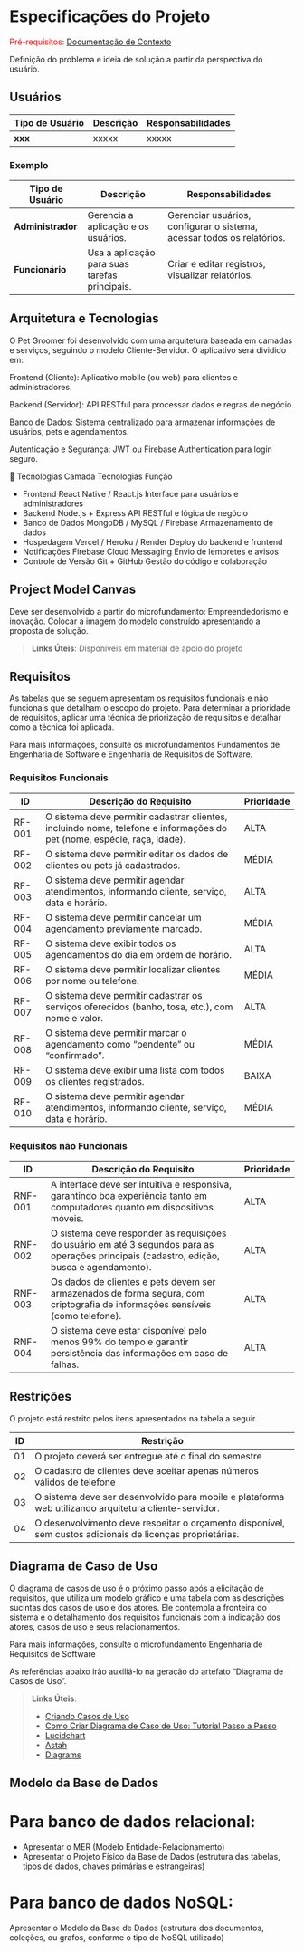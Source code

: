 # Especificações do Projeto

<span style="color:red">Pré-requisitos: <a href="01-Documentação de Contexto.md"> Documentação de Contexto</a></span>

Definição do problema e ideia de solução a partir da perspectiva do usuário. 

## Usuários
| Tipo de Usuário   | Descrição | Responsabilidades |
|------------------|-----------|------------------|
| **xxx** | xxxxx | xxxxx |

### Exemplo

| Tipo de Usuário   | Descrição | Responsabilidades |
|------------------|-----------|------------------|
| **Administrador** | Gerencia a aplicação e os usuários. | Gerenciar usuários, configurar o sistema, acessar todos os relatórios. |
| **Funcionário** | Usa a aplicação para suas tarefas principais. | Criar e editar registros, visualizar relatórios. |


## Arquitetura e Tecnologias

O Pet Groomer foi desenvolvido com uma arquitetura baseada em camadas e serviços, seguindo o modelo Cliente-Servidor. O aplicativo será dividido em:

Frontend (Cliente): Aplicativo mobile (ou web) para clientes e administradores.

Backend (Servidor): API RESTful para processar dados e regras de negócio.

Banco de Dados: Sistema centralizado para armazenar informações de usuários, pets e agendamentos.

Autenticação e Segurança: JWT ou Firebase Authentication para login seguro.

🔹 Tecnologias
Camada	Tecnologias	Função
* Frontend	React Native / React.js	Interface para usuários e administradores
* Backend	Node.js + Express	API RESTful e lógica de negócio
* Banco de Dados	MongoDB / MySQL / Firebase	Armazenamento de dados
* Hospedagem	Vercel / Heroku / Render	Deploy do backend e frontend
* Notificações	Firebase Cloud Messaging	Envio de lembretes e avisos
* Controle de Versão	Git + GitHub	Gestão do código e colaboração
## Project Model Canvas

Deve ser desenvolvido a partir do microfundamento: Empreendedorismo e inovação.
Colocar a imagem do modelo construído apresentando a proposta de solução.

> **Links Úteis**:
> Disponíveis em material de apoio do projeto

## Requisitos

As tabelas que se seguem apresentam os requisitos funcionais e não funcionais que detalham o escopo do projeto. Para determinar a prioridade de requisitos, aplicar uma técnica de priorização de requisitos e detalhar como a técnica foi aplicada.

Para mais informações, consulte os microfundamentos Fundamentos de Engenharia de Software e Engenharia de Requisitos de Software. 

### Requisitos Funcionais

|ID    | Descrição do Requisito  | Prioridade |
|------|-----------------------------------------|----|
|RF-001| O sistema deve permitir cadastrar clientes, incluindo nome, telefone e informações do pet (nome, espécie, raça, idade). | ALTA | 
|RF-002| O sistema deve permitir editar os dados de clientes ou pets já cadastrados.  | MÉDIA |
|RF-003| O sistema deve permitir agendar atendimentos, informando cliente, serviço, data e horário.  | ALTA |
|RF-004| O sistema deve permitir cancelar um agendamento previamente marcado.  | MÉDIA |
|RF-005| O sistema deve exibir todos os agendamentos do dia em ordem de horário.  | ALTA |
|RF-006| O sistema deve permitir localizar clientes por nome ou telefone.  | MÉDIA |
|RF-007| O sistema deve permitir cadastrar os serviços oferecidos (banho, tosa, etc.), com nome e valor.  | ALTA |
|RF-008| O sistema deve permitir marcar o agendamento como “pendente” ou “confirmado”.  | MÉDIA |
|RF-009| O sistema deve exibir uma lista com todos os clientes registrados.  | BAIXA |
|RF-010| O sistema deve permitir agendar atendimentos, informando cliente, serviço, data e horário.  | MÉDIA |

### Requisitos não Funcionais

|ID     | Descrição do Requisito  |Prioridade |
|-------|-------------------------|----|
|RNF-001| A interface deve ser intuitiva e responsiva, garantindo boa experiência tanto em computadores quanto em dispositivos móveis. | ALTA | 
|RNF-002| O sistema deve responder às requisições do usuário em até 3 segundos para as operações principais (cadastro, edição, busca e agendamento). |  ALTA | 
|RNF-003| Os dados de clientes e pets devem ser armazenados de forma segura, com criptografia de informações sensíveis (como telefone). | ALTA |
|RNF-004| O sistema deve estar disponível pelo menos 99% do tempo e garantir persistência das informações em caso de falhas. | ALTA |


## Restrições

O projeto está restrito pelos itens apresentados na tabela a seguir.

|ID| Restrição                                             |
|--|-------------------------------------------------------|
|01| O projeto deverá ser entregue até o final do semestre |
|02| O cadastro de clientes deve aceitar apenas números válidos de telefone |
|03| O sistema deve ser desenvolvido para mobile e plataforma web utilizando arquitetura cliente-servidor.|
|04| O desenvolvimento deve respeitar o orçamento disponível, sem custos adicionais de licenças proprietárias.|


## Diagrama de Caso de Uso

O diagrama de casos de uso é o próximo passo após a elicitação de requisitos, que utiliza um modelo gráfico e uma tabela com as descrições sucintas dos casos de uso e dos atores. Ele contempla a fronteira do sistema e o detalhamento dos requisitos funcionais com a indicação dos atores, casos de uso e seus relacionamentos. 

Para mais informações, consulte o microfundamento Engenharia de Requisitos de Software 

As referências abaixo irão auxiliá-lo na geração do artefato “Diagrama de Casos de Uso”.

> **Links Úteis**:
> - [Criando Casos de Uso](https://www.ibm.com/docs/pt-br/elm/6.0?topic=requirements-creating-use-cases)
> - [Como Criar Diagrama de Caso de Uso: Tutorial Passo a Passo](https://gitmind.com/pt/fazer-diagrama-de-caso-uso.html/)
> - [Lucidchart](https://www.lucidchart.com/)
> - [Astah](https://astah.net/)
> - [Diagrams](https://app.diagrams.net/)

## Modelo da Base de Dados

# Para banco de dados relacional:
- Apresentar o MER (Modelo Entidade-Relacionamento)
- Apresentar o Projeto Físico da Base de Dados (estrutura das tabelas, tipos de dados, chaves primárias e estrangeiras)
# Para banco de dados NoSQL:
Apresentar o Modelo da Base de Dados (estrutura dos documentos, coleções, ou grafos, conforme o tipo de NoSQL utilizado)


